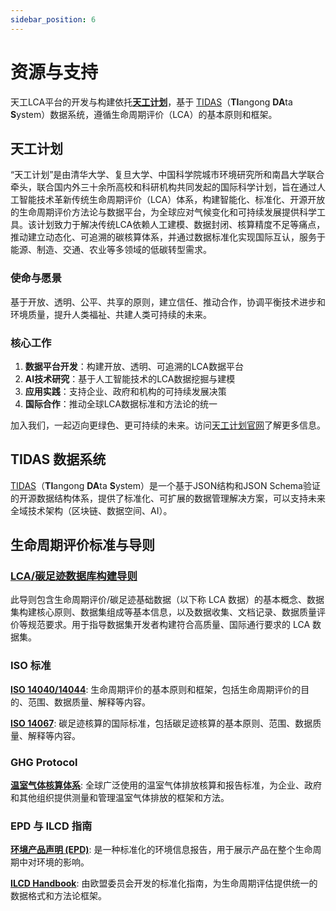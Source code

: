 ```yaml
---
sidebar_position: 6
---
```


# 资源与支持

天工LCA平台的开发与构建依托[**天工计划**](https://www.tiangong.earth/zh)，基于 [TIDAS](https://tidas.tiangong.earth/)（**TI**angong **DA**ta **S**ystem）数据系统，遵循生命周期评价（LCA）的基本原则和框架。

## 天工计划

“天工计划”是由清华大学、复旦大学、中国科学院城市环境研究所和南昌大学联合牵头，联合国内外三十余所高校和科研机构共同发起的国际科学计划，旨在通过人工智能技术革新传统生命周期评价（LCA）体系，构建智能化、标准化、开源开放的生命周期评价方法论与数据平台，为全球应对气候变化和可持续发展提供科学工具。该计划致力于解决传统LCA依赖人工建模、数据封闭、核算精度不足等痛点，推动建立动态化、可追溯的碳核算体系，并通过数据标准化实现国际互认，服务于能源、制造、交通、农业等多领域的低碳转型需求。

### 使命与愿景
基于开放、透明、公平、共享的原则，建立信任、推动合作，协调平衡技术进步和环境质量，提升人类福祉、共建人类可持续的未来。

### 核心工作
1. **数据平台开发**：构建开放、透明、可追溯的LCA数据平台
2. **AI技术研究**：基于人工智能技术的LCA数据挖掘与建模
3. **应用实践**：支持企业、政府和机构的可持续发展决策
4. **国际合作**：推动全球LCA数据标准和方法论的统一

加入我们，一起迈向更绿色、更可持续的未来。访问[天工计划官网](https://www.tiangong.earth/zh)了解更多信息。

## TIDAS 数据系统

[TIDAS](https://tidas.tiangong.earth/)（**TI**angong **DA**ta **S**ystem）是一个基于JSON结构和JSON Schema验证的开源数据结构体系，提供了标准化、可扩展的数据管理解决方案，可以支持未来全域技术架构（区块链、数据空间、AI）。

## 生命周期评价标准与导则

### [LCA/碳足迹数据库构建导则](https://www.carbonfootprint.network/docs/category/lca-database-guideline)

此导则包含生命周期评价/碳足迹基础数据（以下称 LCA 数据）的基本概念、数据集构建核心原则、数据集组成等基本信息，以及数据收集、文档记录、数据质量评价等规范要求。用于指导数据集开发者构建符合高质量、国际通行要求的 LCA 数据集。

### ISO 标准

**[ISO 14040/14044](https://www.iso.org/home.html)**: 生命周期评价的基本原则和框架，包括生命周期评价的目的、范围、数据质量、解释等内容。

**[ISO 14067](https://www.iso.org/home.html)**: 碳足迹核算的国际标准，包括碳足迹核算的基本原则、范围、数据质量、解释等内容。

### GHG Protocol

**[温室气体核算体系](https://ghgprotocol.org/standards-guidance)**: 全球广泛使用的温室气体排放核算和报告标准，为企业、政府和其他组织提供测量和管理温室气体排放的框架和方法。

### EPD 与 ILCD 指南

**[环境产品声明 (EPD)](https://www.environdec.com/home)**: 是一种标准化的环境信息报告，用于展示产品在整个生命周期中对环境的影响。

**[ILCD Handbook](https://eplca.jrc.ec.europa.eu/ilcd.html)**: 由欧盟委员会开发的标准化指南，为生命周期评估提供统一的数据格式和方法论框架。
